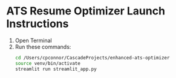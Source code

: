 # ATS Resume Optimizer Launch Instructions

1. Open Terminal
2. Run these commands:
   ```bash
   cd /Users/cpconnor/CascadeProjects/enhanced-ats-optimizer
   source venv/bin/activate
   streamlit run streamlit_app.py